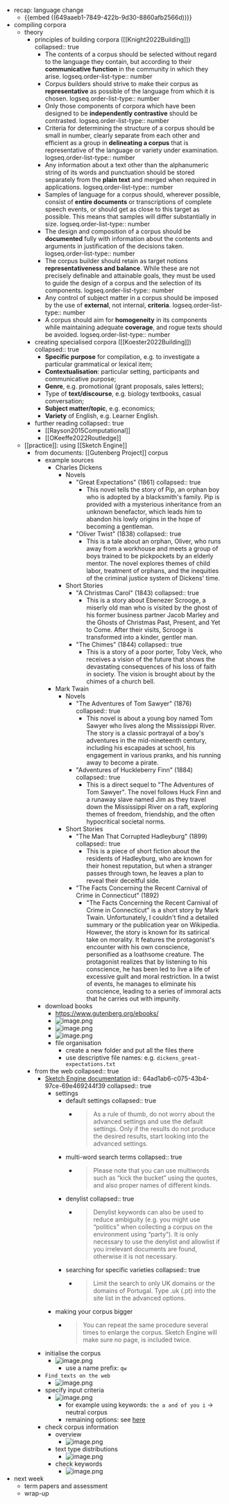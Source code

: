 - recap: language change
	- {{embed ((649aaeb1-7849-422b-9d30-8860afb2566d))}}
- compiling corpora
	- theory
		- principles of building corpora ([[Knight2022Building]])
		  collapsed:: true
			- The contents of a corpus should be selected without regard to the language they contain, but according to their **communicative function** in the community in which they arise.
			  logseq.order-list-type:: number
			- Corpus builders should strive to make their corpus as **representative** as possible of the language from which it is chosen.
			  logseq.order-list-type:: number
			- Only those components of corpora which have been designed to be **independently contrastive** should be contrasted.
			  logseq.order-list-type:: number
			- Criteria for determining the structure of a corpus should be small in number, clearly separate from each other and efficient as a group in **delineating a corpus** that is representative of the language or variety under examination.
			  logseq.order-list-type:: number
			- Any information about a text other than the alphanumeric string of its words and punctuation should be stored separately from the **plain text** and merged when required in applications.
			  logseq.order-list-type:: number
			- Samples of language for a corpus should, wherever possible, consist of **entire documents** or transcriptions of complete speech events, or should get as close to this target as possible. This means that samples will differ substantially in size.
			  logseq.order-list-type:: number
			- The design and composition of a corpus should be **documented** fully with information about the contents and arguments in justification of the decisions taken.
			  logseq.order-list-type:: number
			- The corpus builder should retain as target notions **representativeness and balance**. While these are not precisely definable and attainable goals, they must be used to guide the design of a corpus and the selection of its components.
			  logseq.order-list-type:: number
			- Any control of subject matter in a corpus should be imposed by the use of **external**, not internal, **criteria**.
			  logseq.order-list-type:: number
			- A corpus should aim for **homogeneity** in its components while maintaining adequate **coverage**, and rogue texts should be avoided.
			  logseq.order-list-type:: number
		- creating specialised corpora ([[Koester2022Building]])
		  collapsed:: true
			- **Specific purpose** for compilation, e.g. to investigate a particular grammatical or lexical item;
			- **Contextualisation**: particular setting, participants and communicative purpose;
			- **Genre**, e.g. promotional (grant proposals, sales letters);
			- Type of **text/discourse**, e.g. biology textbooks, casual conversation;
			- **Subject matter/topic**, e.g. economics;
			- **Variety** of English, e.g. Learner English.
		- further reading
		  collapsed:: true
			- [[Rayson2015Computational]]
			- [[OKeeffe2022Routledge]]
	- [[practice]]: using [[Sketch Engine]]
		- from documents: [[Gutenberg Project]] corpus
			- example sources
				- Charles Dickens
					- Novels
						- "Great Expectations" (1861)
						  collapsed:: true
							- This novel tells the story of Pip, an orphan boy who is adopted by a blacksmith's family. Pip is provided with a mysterious inheritance from an unknown benefactor, which leads him to abandon his lowly origins in the hope of becoming a gentleman.
						- "Oliver Twist" (1838)
						  collapsed:: true
							- This is a tale about an orphan, Oliver, who runs away from a workhouse and meets a group of boys trained to be pickpockets by an elderly mentor. The novel explores themes of child labor, treatment of orphans, and the inequities of the criminal justice system of Dickens' time.
					- Short Stories
						- "A Christmas Carol" (1843)
						  collapsed:: true
							- This is a story about Ebenezer Scrooge, a miserly old man who is visited by the ghost of his former business partner Jacob Marley and the Ghosts of Christmas Past, Present, and Yet to Come. After their visits, Scrooge is transformed into a kinder, gentler man.
						- "The Chimes" (1844)
						  collapsed:: true
							- This is a story of a poor porter, Toby Veck, who receives a vision of the future that shows the devastating consequences of his loss of faith in society. The vision is brought about by the chimes of a church bell.
				- Mark Twain
					- Novels
						- "The Adventures of Tom Sawyer" (1876)
						  collapsed:: true
							- This novel is about a young boy named Tom Sawyer who lives along the Mississippi River. The story is a classic portrayal of a boy's adventures in the mid-nineteenth century, including his escapades at school, his engagement in various pranks, and his running away to become a pirate.
						- "Adventures of Huckleberry Finn" (1884)
						  collapsed:: true
							- This is a direct sequel to "The Adventures of Tom Sawyer". The novel follows Huck Finn and a runaway slave named Jim as they travel down the Mississippi River on a raft, exploring themes of freedom, friendship, and the often hypocritical societal norms.
					- Short Stories
						- "The Man That Corrupted Hadleyburg" (1899)
						  collapsed:: true
							- This is a piece of short fiction about the residents of Hadleyburg, who are known for their honest reputation, but when a stranger passes through town, he leaves a plan to reveal their deceitful side.
						- "The Facts Concerning the Recent Carnival of Crime in Connecticut" (1892)
							- "The Facts Concerning the Recent Carnival of Crime in Connecticut" is a short story by Mark Twain. Unfortunately, I couldn't find a detailed summary or the publication year on Wikipedia. However, the story is known for its satirical take on morality. It features the protagonist's encounter with his own conscience, personified as a loathsome creature. The protagonist realizes that by listening to his conscience, he has been led to live a life of excessive guilt and moral restriction. In a twist of events, he manages to eliminate his conscience, leading to a series of immoral acts that he carries out with impunity.
			- download books
				- https://www.gutenberg.org/ebooks/
				- ![image.png](../assets/image_1689071804678_0.png)
				- ![image.png](../assets/image_1689071852040_0.png)
				- ![image.png](../assets/image_1689071941198_0.png)
				- file organisation
					- create a new folder and put all the files there
					- use descriptive file names: e.g. `dickens_great-expectations.txt`
		- from the web
		  collapsed:: true
			- [Sketch Engine documentation](https://www.sketchengine.eu/guide/create-a-corpus-from-the-web/)
			  id:: 64ad1ab6-c075-43b4-97ce-69e469244f39
			  collapsed:: true
				- settings
					- default settings
					  collapsed:: true
						- > As a rule of thumb, do not worry about the advanced settings and use 
						  the default settings. Only if the results do not produce the desired 
						  results, start looking into the advanced settings.
					- multi-word search terms
					  collapsed:: true
						- > Please note that you can use multiwords such as “kick the bucket” using the quotes, and also proper names of different kinds.
					- denylist
					  collapsed:: true
						- > Denylist keywords can also be used to reduce ambiguity (e.g. you might use “politics” when collecting a corpus on the environment using “party”). It is only necessary to use the denylist and allowlist if you irrelevant documents are found, otherwise it is not necessary.
					- searching for specific varieties
					  collapsed:: true
						- > Limit the search to only UK domains or the domains of Portugal. Type .uk (.pt) into the site list in the advanced options.
				- making your corpus bigger
					- > You can repeat the same procedure several times to enlarge the corpus. Sketch Engine will make sure no page, is included twice.
			- initialise the corpus
				- ![image.png](../assets/image_1689069414044_0.png)
					- use a name prefix: `qw`
			- `Find texts on the web`
				- ![image.png](../assets/image_1689069492012_0.png)
			- specify input criteria
				- ![image.png](../assets/image_1689069565383_0.png)
					- for example using keywords: `the a and of you i` → neutral corpus
					- remaining options: see [here](((64ad1ab6-c075-43b4-97ce-69e469244f39)))
			- check corpus information
				- overview
					- ![image.png](../assets/image_1689069701949_0.png)
				- text type distributions
					- ![image.png](../assets/image_1689069747697_0.png)
				- check keywords
					- ![image.png](../assets/image_1689069813967_0.png)
- next week
	- term papers and assessment
	- wrap-up